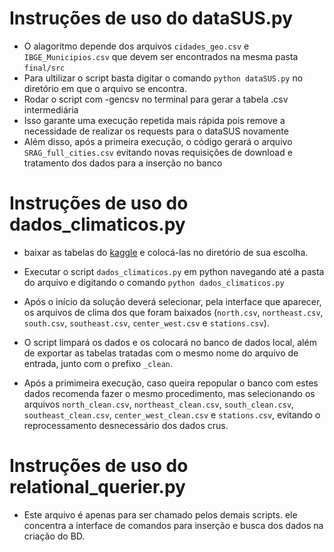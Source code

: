 # Instruções de uso do dataSUS.py

* O alagoritmo depende dos arquivos `cidades_geo.csv` e `IBGE_Municipios.csv` que devem ser encontrados na mesma pasta `final/src`
* Para ultilizar o script basta digitar o comando `python dataSUS.py` no diretório em que o arquivo se encontra.
* Rodar o script com -gencsv no terminal para gerar a tabela .csv intermediária
* Isso garante uma execução repetida mais rápida pois remove a necessidade de realizar os requests para o dataSUS novamente
* Além disso, após a primeira execução, o código gerará o arquivo `SRAG_full_cities.csv` evitando novas requisições de download e tratamento dos dados para a inserção no banco

# Instruções de uso do dados_climaticos.py

* baixar as tabelas do [kaggle](https://www.kaggle.com/PROPPG-PPG/hourly-weather-surface-brazil-southeast-region) e colocá-las no diretório de sua escolha.

* Executar o script `dados_climaticos.py` em python navegando até a pasta do arquivo e digitando o comando `python dados_climaticos.py`
* Após o início da solução deverá selecionar, pela interface que aparecer, os arquivos de clima dos que foram baixados (`north.csv`, `northeast.csv`, `south.csv`, `southeast.csv`, `center_west.csv` e `stations.csv`).
* O script limpará os dados e os colocará no banco de dados local, além de exportar as tabelas tratadas com o mesmo nome do arquivo de entrada, junto com o prefixo `_clean`.
* Após a primimeira execução, caso queira repopular o banco com estes dados recomenda fazer o mesmo procedimento, mas selecionando os arquivos `north_clean.csv`, `northeast_clean.csv`, `south_clean.csv`, `southeast_clean.csv`, `center_west_clean.csv` e `stations.csv`, evitando o reprocessamento desnecessário dos dados crus.


# Instruções de uso do relational_querier.py

* Este arquivo é apenas para ser chamado pelos demais scripts. ele concentra a interface de comandos para inserção e busca dos dados na criação do BD.

